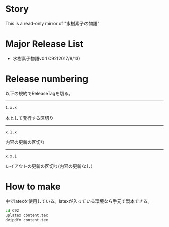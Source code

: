 # Story
This is a read-only mirror of "水樹素子の物語"

# Major Release List 
- 水樹素子物語v0.1 C92(2017/8/13)

# Release numbering
以下の規約でReleaseTagを切る。

----
```
1.x.x
```
本として発行する区切り

----
```
x.1.x
```
内容の更新の区切り

----
```
x.x.1
```
レイアウトの更新の区切り(内容の更新なし）


# How to make
中でlatexを使用している。latexが入っている環境なら手元で製本できる。
```sh
cd C92
uplatex content.tex
dvipdfm content.tex
```

